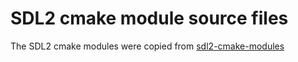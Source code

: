 # SDL2 cmake module source files

The SDL2 cmake modules were copied from
[sdl2-cmake-modules](https://github.com/aminosbh/sdl2-cmake-modules)
